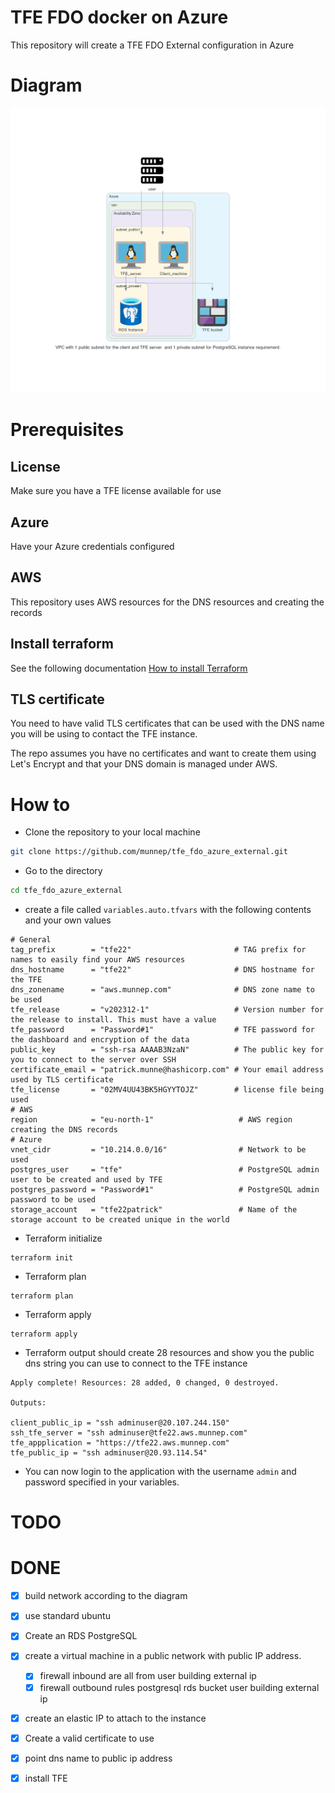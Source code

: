 # TFE FDO docker on Azure

This repository will create a TFE FDO External configuration in Azure

# Diagram

![](diagram/diagram_tfe_fdo_azure_external.png)  

# Prerequisites

## License
Make sure you have a TFE license available for use

## Azure

Have your Azure credentials configured

## AWS

This repository uses AWS resources for the DNS resources and creating the records

## Install terraform  
See the following documentation [How to install Terraform](https://learn.hashicorp.com/tutorials/terraform/install-cli)

## TLS certificate
You need to have valid TLS certificates that can be used with the DNS name you will be using to contact the TFE instance.  
  
The repo assumes you have no certificates and want to create them using Let's Encrypt and that your DNS domain is managed under AWS. 

# How to

- Clone the repository to your local machine
```sh
git clone https://github.com/munnep/tfe_fdo_azure_external.git
```
- Go to the directory  
```sh
cd tfe_fdo_azure_external
```
- create a file called `variables.auto.tfvars` with the following contents and your own values
```
# General
tag_prefix        = "tfe22"                       # TAG prefix for names to easily find your AWS resources
dns_hostname      = "tfe22"                       # DNS hostname for the TFE
dns_zonename      = "aws.munnep.com"              # DNS zone name to be used
tfe_release       = "v202312-1"                   # Version number for the release to install. This must have a value
tfe_password      = "Password#1"                  # TFE password for the dashboard and encryption of the data
public_key        = "ssh-rsa AAAAB3NzaN"          # The public key for you to connect to the server over SSH
certificate_email = "patrick.munne@hashicorp.com" # Your email address used by TLS certificate 
tfe_license       = "02MV4UU43BK5HGYYTOJZ"        # license file being used
# AWS
region            = "eu-north-1"                   # AWS region creating the DNS records
# Azure
vnet_cidr         = "10.214.0.0/16"                # Network to be used
postgres_user     = "tfe"                          # PostgreSQL admin user to be created and used by TFE
postgres_password = "Password#1"                   # PostgreSQL admin password to be used
storage_account   = "tfe22patrick"                 # Name of the storage account to be created unique in the world
```
- Terraform initialize
```
terraform init
```
- Terraform plan
```
terraform plan
```
- Terraform apply
```
terraform apply
```
- Terraform output should create 28 resources and show you the public dns string you can use to connect to the TFE instance
```
Apply complete! Resources: 28 added, 0 changed, 0 destroyed.

Outputs:

client_public_ip = "ssh adminuser@20.107.244.150"
ssh_tfe_server = "ssh adminuser@tfe22.aws.munnep.com"
tfe_appplication = "https://tfe22.aws.munnep.com"
tfe_public_ip = "ssh adminuser@20.93.114.54"
```
- You can now login to the application with the username `admin` and password specified in your variables.

# TODO

# DONE
- [x] build network according to the diagram
- [x] use standard ubuntu 
- [x] Create an RDS PostgreSQL
- [x] create a virtual machine in a public network with public IP address.
    - [x] firewall inbound are all from user building external ip
    - [x] firewall outbound rules
          postgresql rds
          bucket
          user building external ip
- [x] create an elastic IP to attach to the instance
- [x] Create a valid certificate to use 
- [x] point dns name to public ip address
- [x] install TFE



